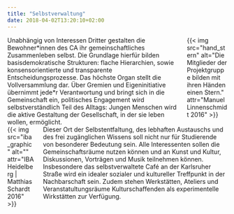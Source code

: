 ```yaml
---
title: "Selbstverwaltung"
date: 2018-04-02T13:20:10+02:00
---
```


<div class="columns">
    <div class="column">
    Unabhängig von Interessen Dritter gestalten die Bewohner*innen des CA ihr gemeinschaftliches Zusammenleben selbst. Die Grundlage hierfür bilden basisdemokratische Strukturen: flache Hierarchien, sowie konsensorientierte und transparente Entscheidungsprozesse. Das höchste Organ stellt die Vollversammlung dar. Über Gremien und Eigeninitiative übernimmt jede*r Verantwortung und bringt sich in die Gemeinschaft ein, politisches Engagement wird selbstverständlich Teil des Alltags: Jungen Menschen wird die aktive Gestaltung der Gesellschaft, in der sie leben wollen, ermöglicht. 
    </div>
    <div class="column">
    {{< img src="hand_stern" alt="Die Mitglieder der Projektgruppe bilden mit ihren Händen einen Stern." attr="Manuel Linnenschmidt 2016" >}}
    </div>
</div>

<div class="columns">
    <div class="column">
    {{< img src="iba_graphic" alt="" attr="IBA Heidelberg | Matthias Schardt 2016" >}}
    </div>
    <div class="column">
    Dieser Ort der Selbstentfaltung, des lebhaften Austauschs und des frei zugänglichen Wissens soll nicht nur für Studierende von besonderer Bedeutung sein. Alle Interessenten sollen die Gemeinschaftsräume nutzen können und an Kunst und Kultur, Diskussionen, Vorträgen und Musik teilnehmen können. Insbesondere das selbstverwaltete Café an der Karlsruher Straße wird ein idealer sozialer und kultureller Treffpunkt in der Nachbarschaft sein. Zudem stehen Werkstätten, Ateliers und Veranstatultungsräume Kulturschaffenden als experimentelle Wirkstätten zur Verfügung. 
    </div>
</div>
